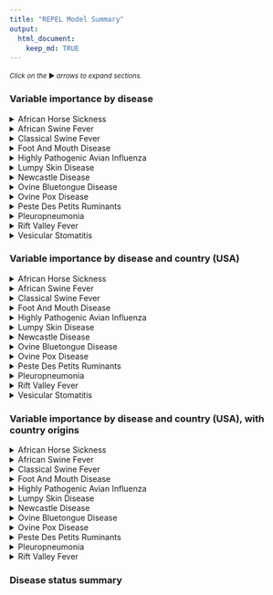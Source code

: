 ```yaml
---
title: "REPEL Model Summary"
output: 
  html_document:
    keep_md: TRUE
---
```


<small>_Click on the_ ▶ _︎arrows to expand sections._</small>



### Variable importance by disease




<details>
<summary>African Horse Sickness</summary>
![](repel-model-summary_files/figure-html/vi-by-disease-plots-1-1.png)<!-- -->
</details>
<details>
<summary>African Swine Fever</summary>
![](repel-model-summary_files/figure-html/vi-by-disease-plots-2-1.png)<!-- -->
</details>
<details>
<summary>Classical Swine Fever</summary>
![](repel-model-summary_files/figure-html/vi-by-disease-plots-3-1.png)<!-- -->
</details>
<details>
<summary>Foot And Mouth Disease</summary>
![](repel-model-summary_files/figure-html/vi-by-disease-plots-4-1.png)<!-- -->
</details>
<details>
<summary>Highly Pathogenic Avian Influenza</summary>
![](repel-model-summary_files/figure-html/vi-by-disease-plots-5-1.png)<!-- -->
</details>
<details>
<summary>Lumpy Skin Disease</summary>
![](repel-model-summary_files/figure-html/vi-by-disease-plots-6-1.png)<!-- -->
</details>
<details>
<summary>Newcastle Disease</summary>
![](repel-model-summary_files/figure-html/vi-by-disease-plots-7-1.png)<!-- -->
</details>
<details>
<summary>Ovine Bluetongue Disease</summary>
![](repel-model-summary_files/figure-html/vi-by-disease-plots-8-1.png)<!-- -->
</details>
<details>
<summary>Ovine Pox Disease</summary>
![](repel-model-summary_files/figure-html/vi-by-disease-plots-9-1.png)<!-- -->
</details>
<details>
<summary>Peste Des Petits Ruminants</summary>
![](repel-model-summary_files/figure-html/vi-by-disease-plots-10-1.png)<!-- -->
</details>
<details>
<summary>Pleuropneumonia</summary>
![](repel-model-summary_files/figure-html/vi-by-disease-plots-11-1.png)<!-- -->
</details>
<details>
<summary>Rift Valley Fever</summary>
![](repel-model-summary_files/figure-html/vi-by-disease-plots-12-1.png)<!-- -->
</details>
<details>
<summary>Vesicular Stomatitis</summary>
![](repel-model-summary_files/figure-html/vi-by-disease-plots-13-1.png)<!-- -->
</details>


### Variable importance by disease and country (USA)




<details>
<summary>African Horse Sickness</summary>
![](repel-model-summary_files/figure-html/vi-by-disease-country-plots-1-1.png)<!-- -->
</details>
<details>
<summary>African Swine Fever</summary>
![](repel-model-summary_files/figure-html/vi-by-disease-country-plots-2-1.png)<!-- -->
</details>
<details>
<summary>Classical Swine Fever</summary>
![](repel-model-summary_files/figure-html/vi-by-disease-country-plots-3-1.png)<!-- -->
</details>
<details>
<summary>Foot And Mouth Disease</summary>
![](repel-model-summary_files/figure-html/vi-by-disease-country-plots-4-1.png)<!-- -->
</details>
<details>
<summary>Highly Pathogenic Avian Influenza</summary>
![](repel-model-summary_files/figure-html/vi-by-disease-country-plots-5-1.png)<!-- -->
</details>
<details>
<summary>Lumpy Skin Disease</summary>
![](repel-model-summary_files/figure-html/vi-by-disease-country-plots-6-1.png)<!-- -->
</details>
<details>
<summary>Newcastle Disease</summary>
![](repel-model-summary_files/figure-html/vi-by-disease-country-plots-7-1.png)<!-- -->
</details>
<details>
<summary>Ovine Bluetongue Disease</summary>
![](repel-model-summary_files/figure-html/vi-by-disease-country-plots-8-1.png)<!-- -->
</details>
<details>
<summary>Ovine Pox Disease</summary>
![](repel-model-summary_files/figure-html/vi-by-disease-country-plots-9-1.png)<!-- -->
</details>
<details>
<summary>Peste Des Petits Ruminants</summary>
![](repel-model-summary_files/figure-html/vi-by-disease-country-plots-10-1.png)<!-- -->
</details>
<details>
<summary>Pleuropneumonia</summary>
![](repel-model-summary_files/figure-html/vi-by-disease-country-plots-11-1.png)<!-- -->
</details>
<details>
<summary>Rift Valley Fever</summary>
![](repel-model-summary_files/figure-html/vi-by-disease-country-plots-12-1.png)<!-- -->
</details>
<details>
<summary>Vesicular Stomatitis</summary>
![](repel-model-summary_files/figure-html/vi-by-disease-country-plots-13-1.png)<!-- -->
</details>


### Variable importance by disease and country (USA), with country origins




<details>
<summary>African Horse Sickness</summary>
![](repel-model-summary_files/figure-html/vi-by-disease-country-origin-plots-1-1.png)<!-- -->
</details>
<details>
<summary>African Swine Fever</summary>
![](repel-model-summary_files/figure-html/vi-by-disease-country-origin-plots-2-1.png)<!-- -->
</details>
<details>
<summary>Classical Swine Fever</summary>
![](repel-model-summary_files/figure-html/vi-by-disease-country-origin-plots-3-1.png)<!-- -->
</details>
<details>
<summary>Foot And Mouth Disease</summary>
![](repel-model-summary_files/figure-html/vi-by-disease-country-origin-plots-4-1.png)<!-- -->
</details>
<details>
<summary>Highly Pathogenic Avian Influenza</summary>
![](repel-model-summary_files/figure-html/vi-by-disease-country-origin-plots-5-1.png)<!-- -->
</details>
<details>
<summary>Lumpy Skin Disease</summary>
![](repel-model-summary_files/figure-html/vi-by-disease-country-origin-plots-6-1.png)<!-- -->
</details>
<details>
<summary>Newcastle Disease</summary>
![](repel-model-summary_files/figure-html/vi-by-disease-country-origin-plots-7-1.png)<!-- -->
</details>
<details>
<summary>Ovine Bluetongue Disease</summary>
![](repel-model-summary_files/figure-html/vi-by-disease-country-origin-plots-8-1.png)<!-- -->
</details>
<details>
<summary>Ovine Pox Disease</summary>
![](repel-model-summary_files/figure-html/vi-by-disease-country-origin-plots-9-1.png)<!-- -->
</details>
<details>
<summary>Peste Des Petits Ruminants</summary>
![](repel-model-summary_files/figure-html/vi-by-disease-country-origin-plots-10-1.png)<!-- -->
</details>
<details>
<summary>Pleuropneumonia</summary>
![](repel-model-summary_files/figure-html/vi-by-disease-country-origin-plots-11-1.png)<!-- -->
</details>
<details>
<summary>Rift Valley Fever</summary>
![](repel-model-summary_files/figure-html/vi-by-disease-country-origin-plots-12-1.png)<!-- -->
</details>

### Disease status summary




